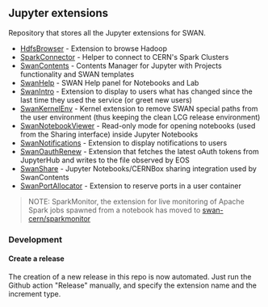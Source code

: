 ## Jupyter extensions

Repository that stores all the Jupyter extensions for SWAN.

* [HdfsBrowser](HdfsBrowser) - Extension to browse Hadoop
* [SparkConnector](SparkConnector) - Helper to connect to CERN's Spark Clusters
* [SwanContents](SwanContents) - Contents Manager for Jupyter with Projects functionality and SWAN templates
* [SwanHelp](SwanHelp) - SWAN Help panel for Notebooks and Lab
* [SwanIntro](SwanIntro) - Extension to display to users what has changed since the last time they used the service (or greet new users)
* [SwanKernelEnv](SwanKernelEnv) - Kernel extension to remove SWAN special paths from the user environment (thus keeping the clean LCG release environment)
* [SwanNotebookViewer](SwanNotebookViewer) - Read-only mode for opening notebooks (used from the Sharing interface) inside Jupyter Notebooks
* [SwanNotifications](SwanNotifications) - Extension to display notifications to users
* [SwanOauthRenew](SwanOauthRenew) - Extension that fetches the latest oAuth tokens from JupyterHub and writes to the file observed by EOS
* [SwanShare](SwanShare) - Jupyter Notebooks/CERNBox sharing integration used by SwanContents
* [SwanPortAllocator](SwanPortAllocator) - Extension to reserve ports in a user container

> NOTE: SparkMonitor, the extension for live monitoring of Apache Spark jobs spawned from a notebook has moved to [swan-cern/sparkmonitor](https://github.com/swan-cern/sparkmonitor)
### Development

#### Create a release

The creation of a new release in this repo is now automated. Just run the Github action "Release" manually, and specify the extension name and the increment type.
